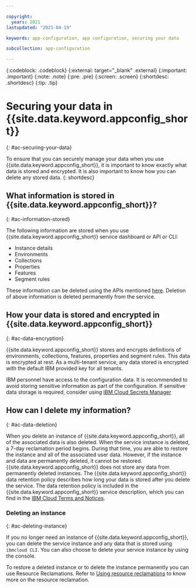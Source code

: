 ```yaml
---

copyright:
  years: 2021
lastupdated: "2021-04-19"

keywords: app-configuration, app configuration, securing your data

subcollection: app-configuration

---
```


{:codeblock: .codeblock}
{:external: target="_blank" .external}
{:important: .important}
{:note: .note}
{:pre: .pre}
{:screen: .screen}
{:shortdesc: .shortdesc}
{:tip: .tip}

# Securing your data in {{site.data.keyword.appconfig_short}}
{: #ac-securing-your-data}

To ensure that you can securely manage your data when you use {{site.data.keyword.appconfig_short}}, it is important to know exactly what data is stored and encrypted. It is also important to know how you can delete any stored data.
{: shortdesc}

## What information is stored in {{site.data.keyword.appconfig_short}}? 
{: #ac-information-stored}

The following information are stored when you use {{site.data.keyword.appconfig_short}} service dashboard or API or CLI:

- Instance details
- Environments
- Collections
- Properties
- Features
- Segment rules

These information can be deleted using the APIs mentioned [here](https://cloud.ibm.com/apidocs/app-configuration). Deletion of above information is deleted permanently from the service.

## How your data is stored and encrypted in {{site.data.keyword.appconfig_short}}
{: #ac-data-encryption}

{{site.data.keyword.appconfig_short}} stores and encrypts definitions of environments, collections, features, properties and segment rules. This data is encrypted at rest.  As a multi-tenant service, any data stored is encrypted with the default IBM provided key for all tenants.

IBM personnel have access to the configuration data. It is recommended to avoid storing sensitive information as part of the configuration. If sensitive data storage is required, consider using [IBM Cloud Secrets Manager](https://cloud.ibm.com/docs/secrets-manager?topic=secrets-manager-getting-started)

## How can I delete my information?
{: #ac-data-deletion}

When you delete an instance of {{site.data.keyword.appconfig_short}}, all of the associated data is also deleted. When the service instance is deleted, a 7-day reclamation period begins. During that time, you are able to restore the instance and all of the associated user data. However, if the instance and data are permanently deleted, it cannot be restored. {{site.data.keyword.appconfig_short}} does not store any data from permanently deleted instances.
The {{site.data.keyword.appconfig_short}} data retention policy describes how long your data is stored after you delete the service. The data retention policy is included in the {{site.data.keyword.appconfig_short}} service description, which you can find in the [IBM Cloud Terms and Notices](https://cloud.ibm.com/docs/overview?topic=overview-terms).

### Deleting an instance
{: #ac-deleting-instance}

If you no longer need an instance of {{site.data.keyword.appconfig_short}}, you can delete the service instance and any data that is stored using `ibmcloud CLI`. You can also choose to delete your service instance by using the console.

To restore a deleted instance or to delete the instance permanently you can use Resource Reclamations. Refer to [Using resource reclamations](https://cloud.ibm.com/docs/account?topic=account-resource-reclamation) to know more on the resource reclamation.

